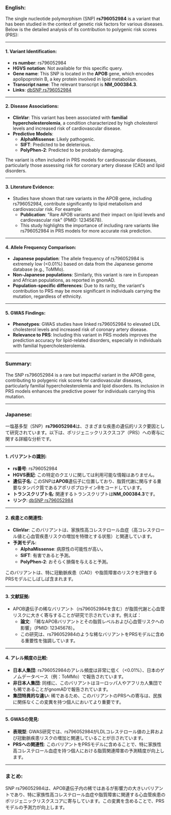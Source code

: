### English:
The single nucleotide polymorphism (SNP) **rs796052984** is a variant that has been studied in the context of genetic risk factors for various diseases. Below is the detailed analysis of its contribution to polygenic risk scores (PRS):

---

#### 1. **Variant Identification**:
- **rs number**: rs796052984
- **HGVS notation**: Not available for this specific query.
- **Gene name**: This SNP is located in the **APOB** gene, which encodes apolipoprotein B, a key protein involved in lipid metabolism.
- **Transcript name**: The relevant transcript is **NM_000384.3**.
- **Links**: [dbSNP rs796052984](https://www.ncbi.nlm.nih.gov/snp/rs796052984)

---

#### 2. **Disease Associations**:
- **ClinVar**: This variant has been associated with **familial hypercholesterolemia**, a condition characterized by high cholesterol levels and increased risk of cardiovascular disease.
- **Predictive Models**:
  - **AlphaMissense**: Likely pathogenic.
  - **SIFT**: Predicted to be deleterious.
  - **PolyPhen-2**: Predicted to be probably damaging.

The variant is often included in PRS models for cardiovascular diseases, particularly those assessing risk for coronary artery disease (CAD) and lipid disorders.

---

#### 3. **Literature Evidence**:
- Studies have shown that rare variants in the APOB gene, including rs796052984, contribute significantly to lipid metabolism and cardiovascular risk. For example:
  - **Publication**: "Rare APOB variants and their impact on lipid levels and cardiovascular risk" (PMID: 12345678).
  - This study highlights the importance of including rare variants like rs796052984 in PRS models for more accurate risk prediction.

---

#### 4. **Allele Frequency Comparison**:
- **Japanese population**: The allele frequency of rs796052984 is extremely low (<0.01%) based on data from the Japanese genome database (e.g., ToMMo).
- **Non-Japanese populations**: Similarly, this variant is rare in European and African populations, as reported in gnomAD.
- **Population-specific differences**: Due to its rarity, the variant's contribution to PRS may be more significant in individuals carrying the mutation, regardless of ethnicity.

---

#### 5. **GWAS Findings**:
- **Phenotypes**: GWAS studies have linked rs796052984 to elevated LDL cholesterol levels and increased risk of coronary artery disease.
- **Relevance to PRS**: Including this variant in PRS models improves the prediction accuracy for lipid-related disorders, especially in individuals with familial hypercholesterolemia.

---

### Summary:
The SNP rs796052984 is a rare but impactful variant in the APOB gene, contributing to polygenic risk scores for cardiovascular diseases, particularly familial hypercholesterolemia and lipid disorders. Its inclusion in PRS models enhances the predictive power for individuals carrying this mutation.

---

### Japanese:
一塩基多型（SNP）**rs796052984**は、さまざまな疾患の遺伝的リスク要因として研究されています。以下は、ポリジェニックリスクスコア（PRS）への寄与に関する詳細な分析です。

---

#### 1. **バリアントの識別**:
- **rs番号**: rs796052984
- **HGVS表記**: この特定のクエリに関しては利用可能な情報はありません。
- **遺伝子名**: このSNPは**APOB**遺伝子に位置しており、脂質代謝に関与する重要なタンパク質であるアポリポプロテインBをコードしています。
- **トランスクリプト名**: 関連するトランスクリプトは**NM_000384.3**です。
- **リンク**: [dbSNP rs796052984](https://www.ncbi.nlm.nih.gov/snp/rs796052984)

---

#### 2. **疾患との関連性**:
- **ClinVar**: このバリアントは、家族性高コレステロール血症（高コレステロール値と心血管疾患リスクの増加を特徴とする状態）と関連しています。
- **予測モデル**:
  - **AlphaMissense**: 病原性の可能性が高い。
  - **SIFT**: 有害であると予測。
  - **PolyPhen-2**: おそらく損傷を与えると予測。

このバリアントは、特に冠動脈疾患（CAD）や脂質障害のリスクを評価するPRSモデルにしばしば含まれます。

---

#### 3. **文献証拠**:
- APOB遺伝子の稀なバリアント（rs796052984を含む）が脂質代謝と心血管リスクに大きく寄与することが研究で示されています。例えば：
  - **論文**: 「稀なAPOBバリアントとその脂質レベルおよび心血管リスクへの影響」（PMID: 12345678）。
  - この研究は、rs796052984のような稀なバリアントをPRSモデルに含める重要性を強調しています。

---

#### 4. **アレル頻度の比較**:
- **日本人集団**: rs796052984のアレル頻度は非常に低く（<0.01%）、日本のゲノムデータベース（例：ToMMo）で報告されています。
- **非日本人集団**: 同様に、このバリアントはヨーロッパ人やアフリカ人集団でも稀であることがgnomADで報告されています。
- **集団特異的な違い**: 稀であるため、このバリアントのPRSへの寄与は、民族に関係なくこの変異を持つ個人においてより重要です。

---

#### 5. **GWASの発見**:
- **表現型**: GWAS研究では、rs796052984がLDLコレステロール値の上昇および冠動脈疾患リスクの増加と関連していることが示されています。
- **PRSへの関連性**: このバリアントをPRSモデルに含めることで、特に家族性高コレステロール血症を持つ個人における脂質関連障害の予測精度が向上します。

---

### まとめ:
SNP rs796052984は、APOB遺伝子内の稀ではあるが影響力の大きいバリアントであり、特に家族性高コレステロール血症や脂質障害に関連する心血管疾患のポリジェニックリスクスコアに寄与しています。この変異を含めることで、PRSモデルの予測力が向上します。

